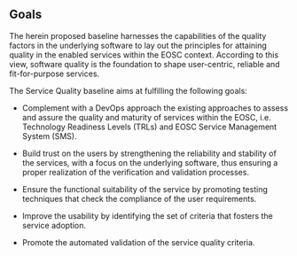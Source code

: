 ## Goals

The herein proposed baseline harnesses the capabilities of the quality factors
in the underlying software to lay out the principles for attaining quality in
the enabled services within the EOSC context. According to this view, software
quality is the foundation to shape user-centric, reliable and fit-for-purpose
services. 

The Service Quality baseline aims at fulfilling the following goals:

* Complement with a DevOps approach the existing approaches to assess and
assure the quality and maturity of services within the EOSC, i.e. Technology
Readiness Levels (TRLs) and EOSC Service Management System (SMS).

* Build trust on the users by strengthening the reliability and stability of
the services, with a focus on the underlying software, thus ensuring a proper
realization of the verification and validation processes.

* Ensure the functional suitability of the service by promoting testing
techniques that check the compliance of the user requirements.

* Improve the usability by identifying the set of criteria that fosters the service adoption.

* Promote the automated validation of the service quality criteria.
